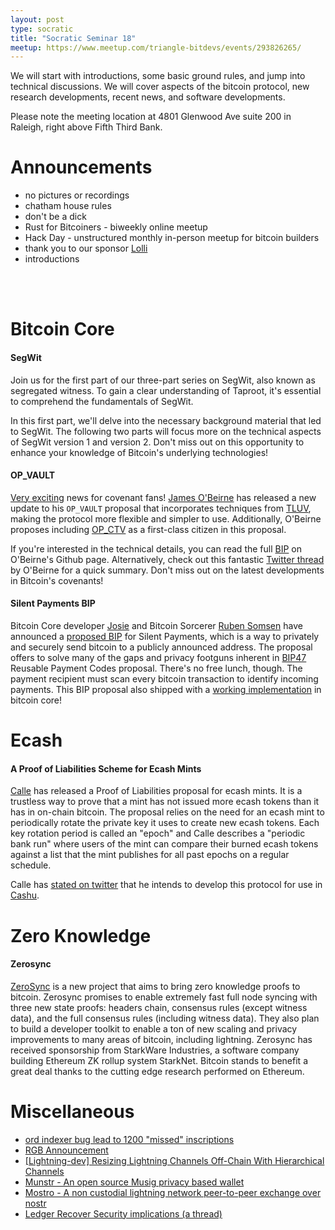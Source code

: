 ```yaml
---
layout: post
type: socratic
title: "Socratic Seminar 18"
meetup: https://www.meetup.com/triangle-bitdevs/events/293826265/
---
```


We will start with introductions, some basic ground rules, and jump into technical discussions. We will cover aspects of the bitcoin protocol, new research developments, recent news, and
software developments.

Please note the meeting location at 4801 Glenwood Ave suite 200 in Raleigh, right above Fifth Third Bank.

# Announcements

- no pictures or recordings
- chatham house rules
- don't be a dick
- Rust for Bitcoiners - biweekly online meetup
- Hack Day - unstructured monthly in-person meetup for bitcoin builders
- thank you to our sponsor [Lolli](https://preview.page.link/link.lolli.com/3T8iPrE5gPKVDc5i7)
- introductions

<br><br>

# Bitcoin Core

#### SegWit
Join us for the first part of our three-part series on SegWit, also known as segregated witness. To gain a clear understanding of Taproot, it's essential to comprehend the fundamentals of SegWit.

In this first part, we'll delve into the necessary background material that led to SegWit. The following two parts will focus more on the technical aspects of SegWit version 1 and version 2. Don't miss out on this opportunity to enhance your knowledge of Bitcoin's underlying technologies!


#### OP_VAULT
[Very exciting](https://i.imgur.com/y1cnodp.gif) news for covenant fans! [James O'Beirne](https://github.com/jamesob) has released a new update to his `OP_VAULT` proposal that incorporates techniques from [TLUV](https://lists.linuxfoundation.org/pipermail/bitcoin-dev/2021-September/019419.html), making the protocol more flexible and simpler to use. Additionally, O'Beirne proposes including [OP_CTV](https://bitcoinops.org/en/topics/op_checktemplateverify/) as a first-class citizen in this proposal.

If you're interested in the technical details, you can read the full [BIP](https://github.com/jamesob/bips/blob/jamesob-23-02-opvault/bip-0345.mediawiki) on O'Beirne's Github page. Alternatively, check out this fantastic [Twitter thread](https://twitter.com/jamesob/status/1639019107432513537) by O'Beirne for a quick summary. Don't miss out on the latest developments in Bitcoin's covenants!

#### Silent Payments BIP
Bitcoin Core developer [Josie](https://iris.to/npub1uaj9phu5lpxpczm3vaayt46m0yv0pduxzy7z6quwd2uggxue7fmqx9665u) and Bitcoin Sorcerer [Ruben Somsen](https://twitter.com/SomsenRuben) have announced a [proposed BIP](https://gist.github.com/RubenSomsen/c43b79517e7cb701ebf77eec6dbb46b8) for Silent Payments, which is a way to privately and securely send bitcoin to a publicly announced address. The proposal offers to solve many of the gaps and privacy footguns inherent in [BIP47](https://en.bitcoin.it/wiki/BIP_0047) Reusable Payment Codes proposal. There's no free lunch, though. The payment recipient must scan every bitcoin transaction to identify incoming payments. This BIP proposal also shipped with a [working implementation](https://github.com/bitcoin/bitcoin/pull/27827) in bitcoin core!

# Ecash

#### A Proof of Liabilities Scheme for Ecash Mints
[Calle](https://twitter.com/callebtc/) has released a Proof of Liabilities proposal for ecash mints. It is a trustless way to prove that a mint has not issued more ecash tokens than it has in on-chain bitcoin. The proposal relies on the need for an ecash mint to periodically rotate the private key it uses to create new ecash tokens. Each key rotation period is called an "epoch" and  Calle describes a "periodic bank run" where users of the mint can compare their burned ecash tokens against a list that the mint publishes for all past epochs on a regular schedule.

Calle has [stated on twitter](https://twitter.com/callebtc/status/1655617089590243335) that he intends to develop this protocol for use in [Cashu](https://cashu.space/).


# Zero Knowledge

#### Zerosync
[ZeroSync](https://zerosync.org/) is a new project that aims to bring zero knowledge proofs to bitcoin. Zerosync promises to enable extremely fast full node syncing with three new state proofs: headers chain, consensus rules (except witness data), and the full consensus rules (including witness data). They also plan to build a developer toolkit to enable a ton of new scaling and privacy improvements to many areas of bitcoin, including lightning. Zerosync has received sponsorship from StarkWare Industries, a software company building Ethereum ZK rollup system StarkNet. Bitcoin stands to benefit a great deal thanks to the cutting edge research performed on Ethereum.


# Miscellaneous
- [ord indexer bug lead to 1200 "missed" inscriptions](https://github.com/casey/ord/issues/2000)
- [RGB Announcement](https://lists.linuxfoundation.org/pipermail/bitcoin-dev/2023-April/021554.html)
- [\[Lightning-dev\] Resizing Lightning Channels Off-Chain With Hierarchical Channels](https://lists.linuxfoundation.org/pipermail/lightning-dev/2023-March/003886.html)
- [Munstr - An open source Musig privacy based wallet](https://github.com/0xBEEFCAF3/munstr)
- [Mostro - A non custodial lightning network peer-to-peer exchange over nostr](https://github.com/MostroP2P/mostro)
- [Ledger Recover Security implications (a thread)](https://www.nobsbitcoin.com/ledger-to-launch-kyc-cloud-based-recovery-service/)
